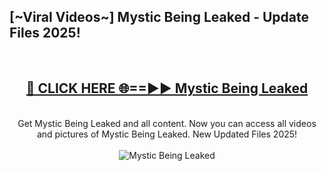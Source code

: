 <h2>[~Viral Videos~] Mystic Being Leaked - Update Files 2025!</h2>
<br>
<div align="center">
<h2><a href="https://betterlinks.top/A2PfLJ" rel="nofollow">🔴 CLICK HERE 🌐==►► Mystic Being Leaked</a></h2>
<br>
Get Mystic Being Leaked and all content. Now you can access all videos and pictures of Mystic Being Leaked. New Updated Files 2025!
<br>
<br>
<a href="https://betterlinks.top/A2PfLJ" rel="nofollow" data-target="animated-image.originalLink"><img src="https://i.ibb.co.com/WyWwxjT/player-gif2.gif" alt="Mystic Being Leaked" style="max-width: 100%; display: inline-block;" data-target="animated-image.originalImage"></a>
</div>
<br>
